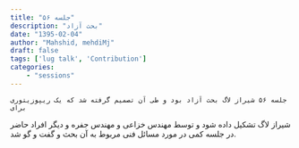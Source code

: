 ```yaml
---
title: "جلسه ۵۶"
description: "بحث آزاد"
date: "1395-02-04"
author: "Mahshid, mehdiMj"
draft: false
tags: ['lug talk', 'Contribution']
categories:
    - "sessions"
---
```

    جلسه ۵۶ شیراز لاگ بحث آزاد بود و طی آن تصمیم گرفته شد که یک ریپوزیتوری برای
شیراز لاگ تشکیل داده شود و توسط مهندس خزاعی و مهندس جفره و دیگر افراد حاضر در
جلسه کمی در مورد مسائل فنی مربوط به آن بحث و گفت و گو شد. 

